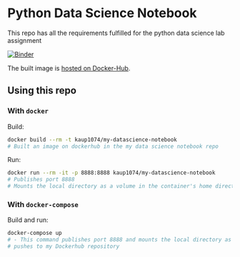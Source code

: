 # Python Data Science Notebook
This repo has all the requirements fulfilled for the python data science lab assignment

[![Binder](https://mybinder.org/badge_logo.svg)](https://mybinder.org/v2/gh/KarteekaU/My-Datascience-Notebook/HEAD)

The built image is [hosted on Docker-Hub](https://hub.docker.com/layers/kaup1074/my-datascience-notebook/latest/images/sha256-48f8e3077ff6573b3e4bd42849da4a70bbe8cae555536febb10f80c2932ad486?context=repo).

## Using this repo
### With `docker`
Build:

```bash
docker build --rm -t kaup1074/my-datascience-notebook
# Built an image on dockerhub in the my data science notebook repo
```

Run:

```bash
docker run --rm -it -p 8888:8888 kaup1074/my-datascience-notebook
# Publishes port 8888
# Mounts the local directory as a volume in the container's home directory
```

### With `docker-compose`
Build and run:

```bash
docker-compose up
# - This command publishes port 8888 and mounts the local directory as a volume in the container's home directory
# pushes to my Dockerhub repository
```
